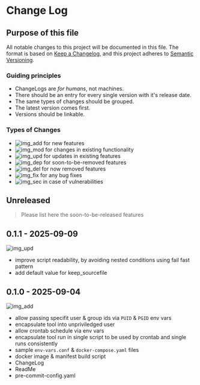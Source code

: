 # Change Log

## Purpose of this file

All notable changes to this project will be documented in this file.
The format is based on [Keep a Changelog][web_changelog], and this project adheres to [Semantic Versioning][web_semver].

### Guiding principles

- ChangeLogs are _for humans_, not machines.
- There should be an entry for every single version with it's release date.
- The same types of changes should be grouped.
- The latest version comes first.
- Versions should be linkable.

### Types of Changes

- ![img_add] for new features
- ![img_mod] for changes in existing functionality
- ![img_upd] for updates in existing features
- ![img_dep] for soon-to-be-removed features
- ![img_del] for now removed features
- ![img_fix] for any bug fixes
- ![img_sec] in case of vulnerabilities

## Unreleased

> Please list here the soon-to-be-released features

## 0.1.1 - 2025-09-09

![img_upd]

- improve script readability, by avoiding nested conditions using fail fast pattern
- add default value for keep_sourcefile

## 0.1.0 - 2025-09-04

![img_add]

- allow passing specifit user & group ids via `PUID` & `PGID` env vars
- encapsulate tool into unpriviledged user
- allow crontab schedule via env vars
- encapsulate tool run in single script to be used by crontab and single runs consistently
- sample `env-vars.conf` & `docker-compose.yaml` files
- docker image & manifest build script
- ChangeLog
- ReadMe
- pre-commit-config.yaml

<!-- change type images & links -->
[img_add]: https://img.shields.io/badge/-added-green.svg "Added"
[img_mod]: https://img.shields.io/badge/-changed-blue.svg "Changed"
[img_upd]: https://img.shields.io/badge/-updated-orange.svg "Updated"
[img_dep]: https://img.shields.io/badge/-deprecated-yellow.svg "Deprecated"
[img_del]: https://img.shields.io/badge/-removed-lightgrey.svg "Removed"
[img_fix]: https://img.shields.io/badge/-fixed-red.svg "Fixed"
[img_sec]: https://img.shields.io/badge/-security-red.svg "Security"
[web_changelog]: https://keepachangelog.com "Keep a Changelog"
[web_semver]: https://semver.org "Semantic Versioning"
